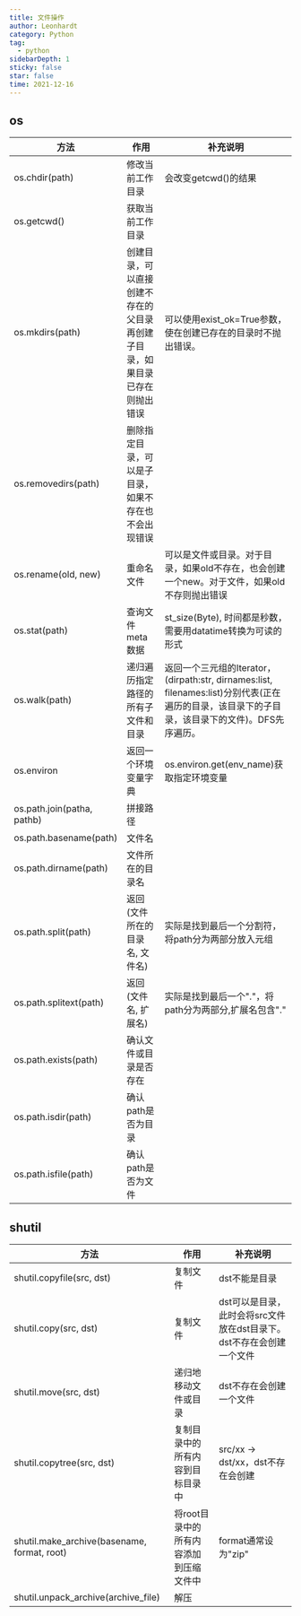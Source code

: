 ```yaml
---
title: 文件操作
author: Leonhardt
category: Python
tag:
  - python
sidebarDepth: 1
sticky: false
star: false
time: 2021-12-16
---
```


## os
| 方法  | 作用  | 补充说明  |
| --------- |----------| -----|
| os.chdir(path) | 修改当前工作目录 | 会改变getcwd()的结果  |
| os.getcwd() | 获取当前工作目录 |   |
| os.mkdirs(path) | 创建目录，可以直接创建不存在的父目录再创建子目录，如果目录已存在则抛出错误 | 可以使用exist_ok=True参数，使在创建已存在的目录时不抛出错误。 |
| os.removedirs(path) | 删除指定目录，可以是子目录，如果不存在也不会出现错误 |   |
| os.rename(old, new) | 重命名文件 | 可以是文件或目录。对于目录，如果old不存在，也会创建一个new。对于文件，如果old不存则抛出错误 |
| os.stat(path) | 查询文件meta数据 | st_size(Byte), 时间都是秒数，需要用datatime转换为可读的形式 |
| os.walk(path) | 递归遍历指定路径的所有子文件和目录 | 返回一个三元组的Iterator，(dirpath:str, dirnames:list, filenames:list)分别代表(正在遍历的目录，该目录下的子目录，该目录下的文件)。DFS先序遍历。 |
| os.environ | 返回一个环境变量字典 | os.environ.get(env_name)获取指定环境变量 |
| os.path.join(patha, pathb) | 拼接路径 |  |
| os.path.basename(path) | 文件名 |  |
| os.path.dirname(path) | 文件所在的目录名 |  |
| os.path.split(path) | 返回(文件所在的目录名, 文件名) | 实际是找到最后一个分割符，将path分为两部分放入元组 |
| os.path.splitext(path) | 返回(文件名, 扩展名) | 实际是找到最后一个"."，将path分为两部分,扩展名包含"." |
| os.path.exists(path) | 确认文件或目录是否存在 |   |
| os.path.isdir(path) | 确认path是否为目录 |   |
| os.path.isfile(path) | 确认path是否为文件 |   |

## shutil
| 方法  | 作用  | 补充说明  |
| --------- |----------| -----|
| shutil.copyfile(src, dst) | 复制文件 | dst不能是目录 |
| shutil.copy(src, dst) | 复制文件 | dst可以是目录，此时会将src文件放在dst目录下。dst不存在会创建一个文件 |
| shutil.move(src, dst) | 递归地移动文件或目录 | dst不存在会创建一个文件 |
| shutil.copytree(src, dst) | 复制目录中的所有内容到目标目录中 | src/xx -> dst/xx，dst不存在会创建 |
| shutil.make_archive(basename, format, root) | 将root目录中的所有内容添加到压缩文件中 | format通常设为"zip" |
| shutil.unpack_archive(archive_file) | 解压 | |


